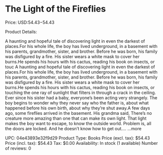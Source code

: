 # The Light of the Fireflies

Price: USD:$54.43-$54.43

Product Details:

A haunting and hopeful tale of discovering light in even the darkest of places.For his whole life, the boy has lived underground, in a basement with his parents, grandmother, sister, and brother. Before he was born, his family was disfigured by a fire. His sister wears a white mask to cover her burns.He spends his hours with his cactus, reading his book on insects, or touc A haunting and hopeful tale of discovering light in even the darkest of places.For his whole life, the boy has lived underground, in a basement with his parents, grandmother, sister, and brother. Before he was born, his family was disfigured by a fire. His sister wears a white mask to cover her burns.He spends his hours with his cactus, reading his book on insects, or touching the one ray of sunlight that filters in through a crack in the ceiling. Ever since his sister had a baby, everyone’s been acting very strangely. The boy begins to wonder why they never say who the father is, about what happened before his own birth, about why they’re shut away.A few days ago, some fireflies arrived in the basement. His grandma said, There’s no creature more amazing than one that can make its own light. That light makes the boy want to escape, to know the outside world. Problem is, all the doors are locked. And he doesn’t know how to get out.… ...more

UPC: 04e43893e32f9d29
Product Type: Books
Price (excl. tax): $54.43
Price (incl. tax): $54.43
Tax: $0.00
Availability: In stock (1 available)
Number of reviews: 0